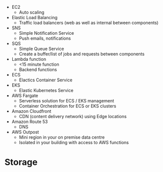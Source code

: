 - EC2
	- Auto scaling
- Elastic Load Balancing
	- Traffic load balancers (web as well as internal between components)
- SNS
	- Simple Notification Service
	- Push emails, notifications
- SQS
	- Simple Queue Service
	- Create a buffer/list of jobs and requests between components
- Lambda function
	- <15 minute function
	- Backend functions
- ECS
	- Elactics Container Service
- EKS
	- Elastic Kubernetes Service
- AWS Fargate
	- Serverless solution for ECS / EKS management
	- Container Orchestration for ECS or EKS clusters
- Amazon Cloudfront
	- CDN (content delivery network) using Edge locations
- Amazon Route 53
	- DNS
- AWS Outpost
	- Mini region in your on premise data centre
	- Isolated in your building with access to AWS functions

# Storage

